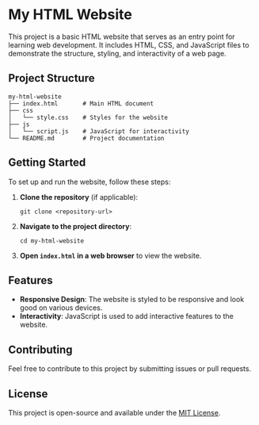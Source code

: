 # My HTML Website

This project is a basic HTML website that serves as an entry point for learning web development. It includes HTML, CSS, and JavaScript files to demonstrate the structure, styling, and interactivity of a web page.

## Project Structure

```
my-html-website
├── index.html       # Main HTML document
├── css
│   └── style.css    # Styles for the website
├── js
│   └── script.js    # JavaScript for interactivity
└── README.md        # Project documentation
```

## Getting Started

To set up and run the website, follow these steps:

1. **Clone the repository** (if applicable):
   ```
   git clone <repository-url>
   ```

2. **Navigate to the project directory**:
   ```
   cd my-html-website
   ```

3. **Open `index.html` in a web browser** to view the website.

## Features

- **Responsive Design**: The website is styled to be responsive and look good on various devices.
- **Interactivity**: JavaScript is used to add interactive features to the website.

## Contributing

Feel free to contribute to this project by submitting issues or pull requests. 

## License

This project is open-source and available under the [MIT License](LICENSE).